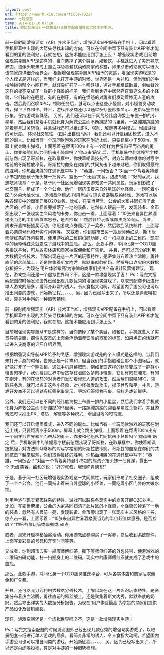 ```yaml
---
layout: post
url: https://www.huxiu.com/article/26217
name: 七月惊蛰
time: 2014-01-10 07:28
title: 假如我来设计一款兼具社交属性配备增强现实技术的手游…
---
```

前一段时间增强现实（AR）技术正当红，增强现实APP配备在手机上，可以看着手机屏幕中出现的大箭头寻找未知的方向，可以在空间中留下只有装此APP者才能看到的爱的便利贴。我就在想，这技术能应用到手游上么？ 增强现实游戏 目前增强现实导航APP是这样的，当你选择了某个类目，如餐饮，手机就进入了实景导航界面，摄像头取景的上面会浮动着餐饮类的商家的标签，如果点击的话就可以进入该商家的详细介绍界面。 根据增强现实导航APP给予的灵感，增强现实游戏是的个人模式是这样的，当我们未打开手游的时候，世界还是一片祥和，但当我们的手指触碰到那个小图标后，就好像打开了一个照妖镜，通过手机屏幕取景，例如餐饮这样的标签变成了一群群小怪兽的样子，我们看到世界中居然存在着这么多的小怪兽，它们有的在睡觉，有的在剔牙，有的在愤怒的对勇者们发动着惨无人道的攻击。然后我们召唤NPC，领取任务后，就可以点击这些小怪兽，对小怪兽发动攻击，捍卫世界和平。并且，游戏开发商还可以通过多标签形象显示、更新标签怪物形象，保持游戏新鲜感。 另外，我们还可以在不同的经纬度海拔上布置一排的小星星，然后我们拿着手机就化身为解救公主而不断蹦跶的马里奥，一路蹦蹦跳跳的迎着星星过关斩将。并且游戏还可以推出PK、塔防、解谜等多种模式，增加游戏的可玩度。 体现社交属性 （图片出自斑马网） 我们还可以开启组团模式，进入不同的副本。比如当有一个玩同款游戏的玩家在附近上线，只要距离小于500m，屏幕上就会跳出弹框，上面写着‘在距离100m出有一个同样为世界和平而奋战的勇士，你要和他组队共同抗击小怪兽吗？’你点击‘确定’后，手机取景中的某幢写字楼前忽然出现了哥斯拉，在取景框中，你使着嘲讽技抗怪，对方法师咻咻咻的对写字楼前的哥斯拉放冷箭。哥斯拉的血条在你们的共同抗击下越来越短，你们取得最终的胜利，你热血沸腾的在通讯框中写下：“英雄，一同饭否？”对面一个背着奥特曼小书包的熊孩子扭头抹一把鼻涕，露出一个‘无齿’笑容，甜甜的说：“好的叔叔，我想吃肯德基!” 于是，基于同一社区玩增强现实游戏这一共同属性，玩家们形成了社交圈子，组成了一个个公会，他们一同抗击着来自外星球的小怪兽，一同吃着小区门外的大娘水饺。 游戏盈利模式 利用手游与现实紧密联系的特性，游戏可以联系各现实中的商家开展O2O业务。比如，在麦当劳里，公会的大家共同扫清了此片区的小怪兽，小怪兽旁掉落了一地的装备，忽然有人眼前一亮，发现装备、金币旁出现了一张现实主义风格的卡券，你点击一看，上面写着：“10张来自异世界酒楼麦当劳的半价超值优惠券，是否捡取？”然后各位玩家或鄙夷或roll点。 或者，周末开启神秘抽奖活动，你用游戏点券购买了一奖券，然后收到系统邮件，上面写着彩票的号码和开奖时间等等。 又或者，你到超市去买一瓶康师傅红茶，撕下康师傅红茶的外包装带，使用游戏的二维码扫码功能，扫一扫瓶身上的二维码，现实中的康师傅红茶就变成了游戏中的血瓶。 那么，此款手游，瞬间化身一个O2O服务推送平台，可从各实体店和商家抽取佣金和广告费。 并且，还可以充分的利用大数据分析技术，了解出现在这一片区的玩家特性，是密集分布着热血沸腾，勇往直前的屌丝战士，还是聚集着斯文内秀，默默奉献的奶妈。然后导出详实的大数据分析报告，为现在‘用户体验最高’为宗旨的商家们提供产品设计及营销建议。 现在，游戏空间还是一个虚拟世界吗？不，这是一款增强现实手游！ Ps：写完文搜索配图的时候发现国外已经出现几款优秀的增强现实游戏了，以取景配套卡纸进行单人游戏的居多，看简介非常的诱人，令人食指大动啊，希望国内手游公司也可以推出同类的游戏，开始新征程、、、、、、另，因为已经写出来了，所以还是向虎嗅投稿，算是对手游的一种趋势猜想。

前一段时间增强现实（AR）技术正当红，增强现实APP配备在手机上，可以看着手机屏幕中出现的大箭头寻找未知的方向，可以在空间中留下只有装此APP者才能看到的爱的便利贴。我就在想，这技术能应用到手游上么？

目前增强现实导航APP是这样的，当你选择了某个类目，如餐饮，手机就进入了实景导航界面，摄像头取景的上面会浮动着餐饮类的商家的标签，如果点击的话就可以进入该商家的详细介绍界面。

根据增强现实导航APP给予的灵感，增强现实游戏是的个人模式是这样的，当我们未打开手游的时候，世界还是一片祥和，但当我们的手指触碰到那个小图标后，就好像打开了一个照妖镜，通过手机屏幕取景，例如餐饮这样的标签变成了一群群小怪兽的样子，我们看到世界中居然存在着这么多的小怪兽，它们有的在睡觉，有的在剔牙，有的在愤怒的对勇者们发动着惨无人道的攻击。然后我们召唤NPC，领取任务后，就可以点击这些小怪兽，对小怪兽发动攻击，捍卫世界和平。并且，游戏开发商还可以通过多标签形象显示、更新标签怪物形象，保持游戏新鲜感。

另外，我们还可以在不同的经纬度海拔上布置一排的小星星，然后我们拿着手机就化身为解救公主而不断蹦跶的马里奥，一路蹦蹦跳跳的迎着星星过关斩将。并且游戏还可以推出PK、塔防、解谜等多种模式，增加游戏的可玩度。

我们还可以开启组团模式，进入不同的副本。比如当有一个玩同款游戏的玩家在附近上线，只要距离小于500m，屏幕上就会跳出弹框，上面写着‘在距离100m出有一个同样为世界和平而奋战的勇士，你要和他组队共同抗击小怪兽吗？’你点击‘确定’后，手机取景中的某幢写字楼前忽然出现了哥斯拉，在取景框中，你使着嘲讽技抗怪，对方法师咻咻咻的对写字楼前的哥斯拉放冷箭。哥斯拉的血条在你们的共同抗击下越来越短，你们取得最终的胜利，你热血沸腾的在通讯框中写下：“英雄，一同饭否？”对面一个背着奥特曼小书包的熊孩子扭头抹一把鼻涕，露出一个‘无齿’笑容，甜甜的说：“好的叔叔，我想吃肯德基!”

于是，基于同一社区玩增强现实游戏这一共同属性，玩家们形成了社交圈子，组成了一个个公会，他们一同抗击着来自外星球的小怪兽，一同吃着小区门外的大娘水饺。

利用手游与现实紧密联系的特性，游戏可以联系各现实中的商家开展O2O业务。比如，在麦当劳里，公会的大家共同扫清了此片区的小怪兽，小怪兽旁掉落了一地的装备，忽然有人眼前一亮，发现装备、金币旁出现了一张现实主义风格的卡券，你点击一看，上面写着：“10张来自异世界酒楼麦当劳的半价超值优惠券，是否捡取？”然后各位玩家或鄙夷或roll点。

或者，周末开启神秘抽奖活动，你用游戏点券购买了一奖券，然后收到系统邮件，上面写着彩票的号码和开奖时间等等。

又或者，你到超市去买一瓶康师傅红茶，撕下康师傅红茶的外包装带，使用游戏的二维码扫码功能，扫一扫瓶身上的二维码，现实中的康师傅红茶就变成了游戏中的血瓶。

那么，此款手游，瞬间化身一个O2O服务推送平台，可从各实体店和商家抽取佣金和广告费。

并且，还可以充分的利用大数据分析技术，了解出现在这一片区的玩家特性，是密集分布着热血沸腾，勇往直前的屌丝战士，还是聚集着斯文内秀，默默奉献的奶妈。然后导出详实的大数据分析报告，为现在‘用户体验最高’为宗旨的商家们提供产品设计及营销建议。

现在，游戏空间还是一个虚拟世界吗？不，这是一款增强现实手游！

Ps：写完文搜索配图的时候发现国外已经出现几款优秀的增强现实游戏了，以取景配套卡纸进行单人游戏的居多，看简介非常的诱人，令人食指大动啊，希望国内手游公司也可以推出同类的游戏，开始新征程、、、、、、另，因为已经写出来了，所以还是向虎嗅投稿，算是对手游的一种趋势猜想。

